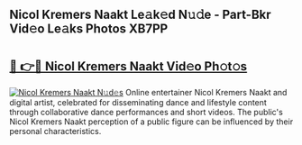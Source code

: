 ## Nicol Kremers Naakt Le𝚊k𝚎d N𝚞𝚍e - Part-Bkr Vid𝚎o Le𝚊ks Photos XB7PP

# <h2><a href="http://fb4x4p6.evod.top/?m=Nicol+Kremers+Naakt">🔗 👉🔴 Nicol Kremers Naakt Vid𝚎o Ph𝚘t𝚘s</a></h2>

[![Nicol Kremers Naakt N𝚞d𝚎s](https://i.imgur.com/8V9OHl7.gif)](http://fb4x4p6.evod.top/?m=Nicol+Kremers+Naakt)
Online entertainer Nicol Kremers Naakt and digital artist, celebrated for disseminating dance and lifestyle content through collaborative dance performances and short videos. The public's Nicol Kremers Naakt perception of a public figure can be influenced by their personal characteristics. 
